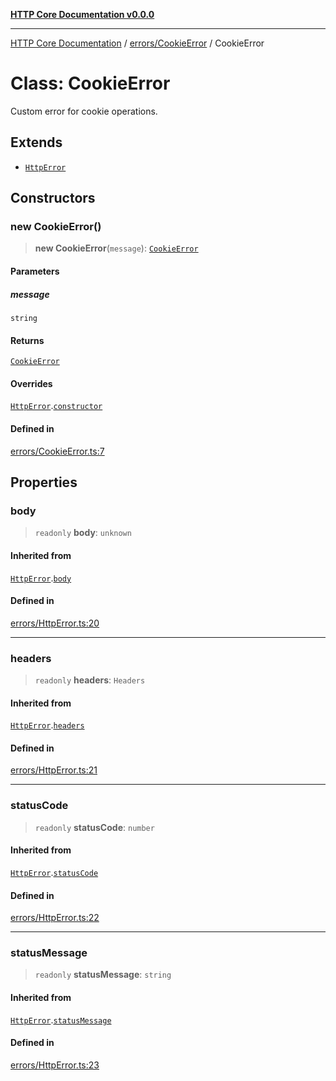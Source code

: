 [**HTTP Core Documentation v0.0.0**](../../../README.md)

***

[HTTP Core Documentation](../../../modules.md) / [errors/CookieError](../README.md) / CookieError

# Class: CookieError

Custom error for cookie operations.

## Extends

- [`HttpError`](../../HttpError/classes/HttpError.md)

## Constructors

### new CookieError()

> **new CookieError**(`message`): [`CookieError`](CookieError.md)

#### Parameters

##### message

`string`

#### Returns

[`CookieError`](CookieError.md)

#### Overrides

[`HttpError`](../../HttpError/classes/HttpError.md).[`constructor`](../../HttpError/classes/HttpError.md#constructors)

#### Defined in

[errors/CookieError.ts:7](https://github.com/stonemjs/http-core/blob/89981cacc9858cf786fba9df03b328b6b56a5b75/src/errors/CookieError.ts#L7)

## Properties

### body

> `readonly` **body**: `unknown`

#### Inherited from

[`HttpError`](../../HttpError/classes/HttpError.md).[`body`](../../HttpError/classes/HttpError.md#body)

#### Defined in

[errors/HttpError.ts:20](https://github.com/stonemjs/http-core/blob/89981cacc9858cf786fba9df03b328b6b56a5b75/src/errors/HttpError.ts#L20)

***

### headers

> `readonly` **headers**: `Headers`

#### Inherited from

[`HttpError`](../../HttpError/classes/HttpError.md).[`headers`](../../HttpError/classes/HttpError.md#headers)

#### Defined in

[errors/HttpError.ts:21](https://github.com/stonemjs/http-core/blob/89981cacc9858cf786fba9df03b328b6b56a5b75/src/errors/HttpError.ts#L21)

***

### statusCode

> `readonly` **statusCode**: `number`

#### Inherited from

[`HttpError`](../../HttpError/classes/HttpError.md).[`statusCode`](../../HttpError/classes/HttpError.md#statuscode)

#### Defined in

[errors/HttpError.ts:22](https://github.com/stonemjs/http-core/blob/89981cacc9858cf786fba9df03b328b6b56a5b75/src/errors/HttpError.ts#L22)

***

### statusMessage

> `readonly` **statusMessage**: `string`

#### Inherited from

[`HttpError`](../../HttpError/classes/HttpError.md).[`statusMessage`](../../HttpError/classes/HttpError.md#statusmessage)

#### Defined in

[errors/HttpError.ts:23](https://github.com/stonemjs/http-core/blob/89981cacc9858cf786fba9df03b328b6b56a5b75/src/errors/HttpError.ts#L23)
